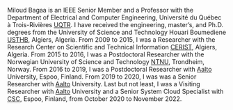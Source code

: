 Miloud Bagaa is an IEEE Senior Member and a Professor with the
Department of Electrical and Computer Engineering, Université du Québec
à Trois-Rivières [UQTR](https://oraprdnt.uqtr.uquebec.ca/pls/public/genw050.afficher_fiche_perso?owa_cd_secteur=2600&owa_cd_fonction=1&owa_no_personne=843238&owa_contexte=$2727-85). I have received the engineering, master’s, and Ph.D.
degrees from the University of Science and Technology Houari Boumediene [USTHB](https://www.usthb.dz/), Algiers, Algeria. From 2009 to 2015, I was a Researcher with the Research Center on Scientific and Technical
Information [CERIST](https://www.cerist.dz/index.php/en/), Algiers, Algeria. From 2015 to 2016, I was a Postdoctoral Researcher with the Norwegian University of Science and Technology [NTNU](https://www.ntnu.no), Trondheim,
Norway. From 2016 to 2019, I was a Postdoctoral Researcher with [Aalto](https://www.aalto.fi/en) University, Espoo, Finland. From 2019 to 2020, I was was a Senior Researcher
with [Aalto](https://www.aalto.fi/en) University. Last but not least, I was a Visiting Researcher with [Aalto](https://www.aalto.fi/en) University and a Senior System Cloud Specialist with [CSC](https://csc.fi), Espoo, Finland, from October 2020 to November 2022. 